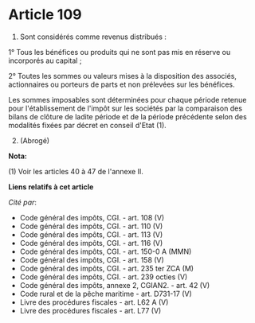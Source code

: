 # Article 109

1. Sont considérés comme revenus distribués :

1° Tous les bénéfices ou produits qui ne sont pas mis en réserve ou incorporés au capital ;

2° Toutes les sommes ou valeurs mises à la disposition des associés, actionnaires ou porteurs de parts et non prélevées sur
les bénéfices.

Les sommes imposables sont déterminées pour chaque période retenue pour l'établissement de l'impôt sur les sociétés par la
comparaison des bilans de clôture de ladite période et de la période précédente selon des modalités fixées par décret en
conseil d'Etat (1).

2. (Abrogé)

**Nota:**

(1) Voir les articles 40 à 47 de l'annexe II.

**Liens relatifs à cet article**

_Cité par_:

  - Code général des impôts, CGI. - art. 108 (V)
  - Code général des impôts, CGI. - art. 110 (V)
  - Code général des impôts, CGI. - art. 113 (V)
  - Code général des impôts, CGI. - art. 116 (V)
  - Code général des impôts, CGI. - art. 150-0 A (MMN)
  - Code général des impôts, CGI. - art. 158 (V)
  - Code général des impôts, CGI. - art. 235 ter ZCA (M)
  - Code général des impôts, CGI. - art. 239 octies (V)
  - Code général des impôts, annexe 2, CGIAN2. - art. 42 (V)
  - Code rural et de la pêche maritime - art. D731-17 (V)
  - Livre des procédures fiscales - art. L62 A (V)
  - Livre des procédures fiscales - art. L77 (V)

